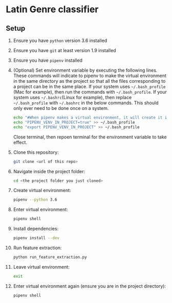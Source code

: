 # Latin Genre classifier

## Setup

1. Ensure you have `python` version 3.6 installed

1. Ensure you have `git` at least version 1.9 installed

1. Ensure you have `pipenv` installed

1. (Optional) Set environment variable by executing the following lines. These commands will indicate to pipenv to make the virtual environment in the same directory as the project so that all the files corresponding to a project can be in the same place. If your system uses `~/.bash_profile` (Mac for example), then run the commands with `~/.bash_profile`. If your system uses `~/.bashrc`(Linux for example), then replace `~/.bash_profile` with `~/.bashrc` in the below commands. This should only ever need to be done once on a system.
	```bash
	echo "#When pipenv makes a virtual environment, it will create it in the same directory as the project instead of ~/.local/share/virtualenv/" >> ~/.bash_profile
	echo "PIPENV_VENV_IN_PROJECT=true" >> ~/.bash_profile
	echo "export PIPENV_VENV_IN_PROJECT" >> ~/.bash_profile
	```
	Close terminal, then repoen terminal for the environment variable to take effect.

1. Clone this repository:
	```bash
	git clone <url of this repo>
	```

1. Navigate inside the project folder:
	```bash
	cd <the project folder you just cloned>
	```

1. Create virtual environment:
	```bash
	pipenv --python 3.6
	```

1. Enter virtual environment:
	```bash
	pipenv shell
	```

1. Install dependencies:
	```bash
	pipenv install --dev
	```

1. Run feature extraction:
	```bash
	python run_feature_extraction.py
	```

1. Leave virtual environment:
	```bash
	exit
	```

1. Enter virtual environment again (ensure you are in the project directory):
	```bash
	pipenv shell
	```
